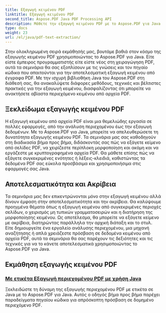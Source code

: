 ```yaml
---
title: Εξαγωγή κειμένου PDF
linktitle: Εξαγωγή κειμένου PDF
second_title: Aspose.PDF Java PDF Processing API
description: Μάθετε την εξαγωγή κειμένου PDF με το Aspose.PDF για Java. Λάβετε οδηγίες βήμα προς βήμα για αποτελεσματική εξαγωγή κειμένου από αρχεία PDF.
type: docs
weight: 23
url: /el/java/pdf-text-extraction/
---
```


Στην ολοκληρωμένη σειρά εκμάθησής μας, βουτάμε βαθιά στον κόσμο της εξαγωγής κειμένου PDF χρησιμοποιώντας το Aspose.PDF για Java. Είτε είστε έμπειρος προγραμματιστής είτε είστε νέος στη χειραγώγηση PDF, αυτά τα σεμινάρια θα σας εξοπλίσουν με τις γνώσεις και τον πηγαίο κώδικα που απαιτούνται για την αποτελεσματική εξαγωγή κειμένου από έγγραφα PDF. Με την ισχυρή βιβλιοθήκη Java του Aspose.PDF στη διάθεσή σας, θα ανακαλύψετε διάφορες μεθόδους, τεχνικές και βέλτιστες πρακτικές για την εξαγωγή κειμένου, διασφαλίζοντας ότι μπορείτε να ανακτήσετε αβίαστα περιεχόμενο κειμένου από αρχεία PDF.

## Ξεκλείδωμα εξαγωγής κειμένου PDF

Η εξαγωγή κειμένου από αρχεία PDF είναι μια θεμελιώδης εργασία σε πολλές εφαρμογές, από την ανάλυση περιεχομένου έως την εξαγωγή δεδομένων. Με το Aspose.PDF για Java, μπορείτε να απελευθερώσετε τη δυνατότητα εξαγωγής κειμένου PDF. Τα σεμινάρια μας σας καθοδηγούν στη διαδικασία βήμα προς βήμα, διδάσκοντάς σας πώς να εξάγετε κείμενο από σελίδες PDF, να χειρίζεστε περίπλοκη μορφοποίηση και ακόμη και να εργάζεστε με κρυπτογραφημένα αρχεία PDF. Θα μάθετε επίσης πώς να εξάγετε συγκεκριμένες ενότητες ή λέξεις-κλειδιά, καθιστώντας τα δεδομένα PDF σας εύκολα προσβάσιμα και χρησιμοποιήσιμα στις εφαρμογές σας Java.

## Αποτελεσματικότητα και Ακρίβεια

Τα σεμινάρια μας δεν επικεντρώνονται μόνο στην εξαγωγή κειμένου αλλά δίνουν έμφαση στην αποτελεσματικότητα και την ακρίβεια. Θα καλύψουμε προηγμένα θέματα όπως η εξαγωγή κειμένου από συγκεκριμένες περιοχές σελίδων, ο χειρισμός μη τυπικών γραμματοσειρών και η διατήρηση της μορφοποίησης κειμένου. Ως αποτέλεσμα, θα μπορείτε να εξάγετε κείμενο με ακρίβεια, διατηρώντας παράλληλα την αρχική διάταξη και το στυλ. Είτε δημιουργείτε ένα εργαλείο ανάλυσης περιεχομένου, μια μηχανή αναζήτησης ή απλά χρειάζεστε πρόσβαση σε δεδομένα κειμένου από αρχεία PDF, αυτά τα σεμινάρια θα σας παρέχουν τις δεξιότητες και τις τεχνικές για να το κάνετε αποτελεσματικά χρησιμοποιώντας το Aspose.PDF για Java.

## Εκμάθηση εξαγωγής κειμένου PDF
### [Με ετικέτα Εξαγωγή περιεχομένου PDF με χρήση Java](./tagged-pdf-content-extraction-using-java/)
Ξεκλειδώστε τη δύναμη της εξαγωγής περιεχομένου PDF με ετικέτα σε Java με το Aspose.PDF για Java. Αυτός ο οδηγός βήμα προς βήμα παρέχει παραδείγματα πηγαίου κώδικα για απρόσκοπτη πρόσβαση σε δομημένο περιεχόμενο PDF.